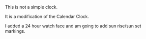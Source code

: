 This is not a simple clock.

It is a modification of the Calendar Clock.

I added a 24 hour watch face and am going to add sun rise/sun set markings. 
